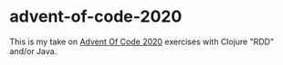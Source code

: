 # advent-of-code-2020

This is my take on [Advent Of Code 2020](https://adventofcode.com/2020) exercises with Clojure "RDD" and/or Java.
  